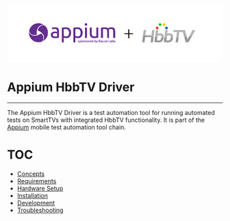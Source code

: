 ![Appium HbbTV Driver](/docs/assets/appium-hbbtv-driver.png)

Appium HbbTV Driver
===================

***

The Appium HbbTV Driver is a test automation tool for running automated tests on SmartTVs with
integrated HbbTV functionality. It is part of the [Appium](https://github.com/appium/appium)
mobile test automation tool chain.

# TOC

- [Concepts](/docs/concept.md)
- [Requirements](/docs/requirements.md)
- [Hardware Setup](/docs/setup.md)
- [Installation](/docs/installation.md)
- [Development](/docs/development.md)
- [Troubleshooting](/docs/troubleshooting.md)
